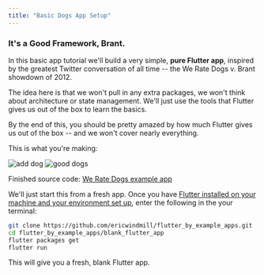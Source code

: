 ```yaml
---
title: "Basic Dogs App Setup"
---
```


### It's a Good Framework, Brant.

In this basic app tutorial we'll build a very simple, **pure Flutter app**, inspired by the greatest Twitter conversation of all time -- the We Rate Dogs v. Brant showdown of 2012.

The idea here is that we won't pull in any extra packages, we won't think about architecture or state management. We'll just use the tools that Flutter gives us out of the box to learn the basics.

By the end of this, you should be pretty amazed by how much Flutter gives us out of the box -- and we won't cover nearly everything.

This is what you're making:

![add dog](https://res.cloudinary.com/ericwindmill/image/upload/c_scale,w_300/v1520699901/flutter_by_example/new_dog.gif)
![good dogs](https://res.cloudinary.com/ericwindmill/image/upload/c_scale,w_300/v1520699902/flutter_by_example/good_dogs.gif)

Finished source code: [We Rate Dogs example app](https://github.com/ericwindmill/flutter_by_example_apps)

We'll just start this from a fresh app. Once you have [Flutter installed on your machine and your environment set up](https://flutter.io), enter the following in the your terminal:

```bash
git clone https://github.com/ericwindmill/flutter_by_example_apps.git
cd flutter_by_example_apps/blank_flutter_app
flutter packages get
flutter run
```

This will give you a fresh, blank Flutter app.
